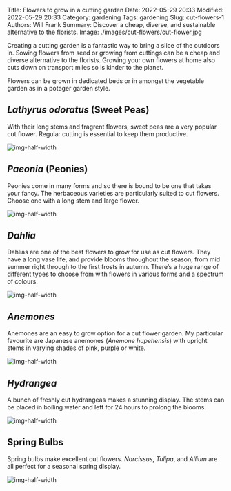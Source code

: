 Title: Flowers to grow in a cutting garden
Date: 2022-05-29 20:33
Modified: 2022-05-29 20:33
Category: gardening
Tags: gardening
Slug: cut-flowers-1
Authors: Will Frank
Summary: Discover a cheap, diverse, and sustainable alternative to the florists.
Image: ./images/cut-flowers/cut-flower.jpg


Creating a cutting garden is a fantastic way to bring a slice of the outdoors
in. Sowing flowers from seed or growing from cuttings can be a cheap and diverse
alternative to the florists. Growing your own flowers at home also cuts down on
transport miles so is kinder to the planet.

Flowers can be grown in dedicated beds or in amongst the vegetable garden as in
a potager garden style.

## _Lathyrus odoratus_ (Sweet Peas)

With their long stems and fragrent flowers, sweet peas are a very popular cut
flower. Regular cutting is essential to keep them productive.

![img-half-width](./images/cut-flowers/lathyrus-odoratus.jpg)

## _Paeonia_ (Peonies)

Peonies come in many forms and so there is bound to be one that takes your fancy.
The herbaceous varieties are particularly suited to cut flowers. Choose one
with a long stem and large flower.

![img-half-width](./images/cut-flowers/paeonia.jpg)

## _Dahlia_

Dahlias are one of the best flowers to grow for use as cut flowers. They
have a long vase life, and provide blooms throughout the season, from mid summer
right through to the first frosts in autumn. There’s a huge range of different
types to choose from with flowers in various forms and a spectrum of colours.

![img-half-width](./images/cut-flowers/dahlia.jpg)

## _Anemones_

Anemones are an easy to grow option for a cut flower garden. My particular
favourite are Japanese anemones (_Anemone hupehensis_) with upright stems in
varying shades of pink, purple or white.

![img-half-width](./images/cut-flowers/anemone.jpg)

## _Hydrangea_

A bunch of freshly cut hydrangeas makes a stunning display. The stems can be 
placed in boiling water and left for 24 hours to prolong the blooms.

![img-half-width](./images/cut-flowers/hydrangea.jpg)

## Spring Bulbs

Spring bulbs make excellent cut flowers. _Narcissus_, _Tulipa_, and _Allium_ are
all perfect for a seasonal spring display.

![img-half-width](./images/cut-flowers/tulipa.jpg)